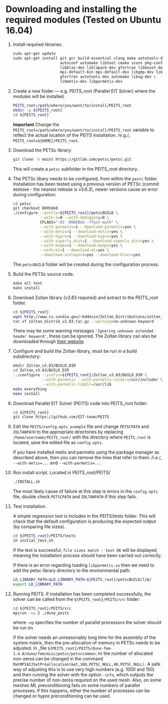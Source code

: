 # Downloading and installing the required modules (Tested on Ubuntu 16.04)

1. Install required libraries.
   
   ```bash
   sudo apt-get update
   sudo apt-get install git gcc build-essential clang make autotools-dev \
                        autoconf automake libtool cmake scons pkg-config \
                        libblas-dev liblapack-dev gfortran libboost-dev \
                        mpi-default-bin mpi-default-dev libgmp-dev libopenmpi-dev \
                        gfortran autotools-dev automake libug-dev \
                        libmetis-dev libparmetis-dev
   ```

1. Create a new folder — e.g. PEITS_root (Parallel EIT Solver) where the modules
   will be installed.

   ```bash
   PEITS_root=/path/where/you/want/to/install/PEITS_root
   mkdir -p ${PEITS_root}
   cd ${PEITS_root}
   ```
   **Important** Change the `PEITS_root=/path/where/you/want/to/install/PEITS_root`
   variable to reflect the actual location of the PEITS installation. /e.g./,
   `PEITS_root=${HOME}/PEITS_root`.

1. Download the PETSc library:

   ```bash
   git clone -b maint https://gitlab.com/petsc/petsc.git
   ```
   This will create a `petsc` subfolder in the PEITS_root directory.

1. The PETSc libary needs to be configured, from within the `pestc` folder.
   Installation has been tested using a previous version of PETSc (commit
   `8695de0` - the nearest release is v3.6.3), newer versions cause an error
   during configuration:

   ```bash
   cd petsc
   git checkout 8695de0
   ./configure --prefix=${PEITS_root}/petscBUILD \
               --with-x=0 --with-debugging=0 \
               CFLAGS="-O3 -DNDEBUG -ffast-math" \
               --with-parmetis=1 --download-parmetis=yes \
               --with-metis=1 --download-metis=yes \
               --with-hypre=1 --download-hypre=yes \
               --with-superlu_dist=1 --download-superlu_dist=yes \
               --with-mumps=1 --download-mumps=yes \
               --with-ml=1 --download-ml=yes \
               --download-scalapack=yes --download-blacs=yes
   ```

   The `petscBUILD` folder will be created during the configuration process.


1. Build the PETSc source code.

   ```bash
   make all test
   make install
   ```

1. Download Zoltan library (v3.83 required) and extract to the PEITS_root folder.

   ```bash
   cd ${PEITS_root}
   wget http://www.cs.sandia.gov/~kddevin/Zoltan_Distributions/zoltan_distrib_v3.83.tar.gz
   tar xf zoltan_distrib_v3.83.tar.gz --warning=no-unknown-keyword
   ```
   
   There may be some warning messages `'Ignoring unknown extended header keyword'`, these can be ignored.
   The Zoltan library can also be downloaded through [their website](http://www.cs.sandia.gov/~web1400/1400_download.html).

1. Configure and build the Zoltan library, must be run in a build subdirectory:

   ```bash
   mkdir Zoltan_v3.83/BUILD_DIR
   cd Zoltan_v3.83/BUILD_DIR
   ../configure --prefix=${PEITS_root}/Zoltan_v3.83/BUILD_DIR \
                --with-parmetis --with-parmetis-incdir=/usr/include/ \
                --with-parmetis-libdir=/usr/lib
   make everything
   make install
   ```
   
1. Download Parallel EIT Solver (PEITS) code into PEITS_root folder:

   ```bash
   cd ${PEITS_root}
   git clone https://github.com/EIT-team/PEITS
   ```

1. Edit the `PEITS/config.opts_example` file and change `PETSCPATH` and `ZOLTANPATH`
   to the appropriate directories by replacing `/home/username/PEITS_root/` with
   the directory where `PEITS_root` is located, save the edited file as
   `config.opts`.

   If you have installed metis and parmetis using the package manager as
   described above, then you can remove the lines that refer to them: /i.e./,
   `--with-metis=...` and `--with-parmetis=...`

1. Run install script. Located in PEITS_root/PEITS/

   ```bash
   ./INSTALL.sh
   ```

   The most likely cause of failure at this step is errors in the `config.opts`
   file, double check `PETSCPATH` and `ZOLTANPATH` if this step fails.

1. Test installation.

   A simple regression test is includes in the PEITS/tests folder. This will check
   that the default configuration is producing the expected output (by comparing
   file sizes).
   
   ```bash
   cd ${PEITS_root}/PEITS/tests
   sh initial_test.sh
   ```
   
   If the test is successful, `file sizes match - test OK` will be displayed,
   meaning the installation process _should_ have been carried out correctly.
   
   If there is an error regarding loading `libparmetis.so` then we need to add the
   petsc library directory to the environmental path:
   
   ```bash
   LD_LIBRARY_PATH=$LD_LIBRARY_PATH:${PEITS_root}/petscBUILD/lib/
   export LD_LIBRARY_PATH
   ```
   
1. Running PEITS. If installation has been completed successfully, the solver
   can be called from the `${PEITS_root}/PEITS/src` folder:

   ```bash
   cd ${PEITS_root}/PEITS/src
   mpirun -np 2 ./dune_peits
   ```
   
   where `-np` specifies the number of parallel processors the solver should be run
   on.
   
   If the solver needs an unreasonably long time for the assembly of the system
   matrix, then the pre-allocation of memory in PETSc needs to be adjusted. In
   _file `${PEITS_root}/PEITS/dune-fem-1.4.0/dune/fem/misc/petsc/petsccommon.hh` the
   number of allocated non-zeros can be changed in the command
   `MatMPIAIJSetPreallocation(mat,100,PETSC_NULL,40,PETSC_NULL)`. A safe way of
   adjusting this is to use very high numbers (e.g. 1000 and 150) and then running
   the solver with the option `-info`, which outputs the precise number of non-zeros
   required on the used mesh. Also, on some meshes ML preconditioning fails on some
   numbers of parallel processes. If this happens, either the number of processes
   can be changed or hypre preconditioning can be used.
